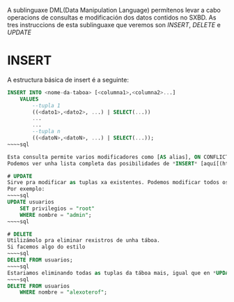 A sublinguaxe DML(Data Manipulation Language) permítenos levar a cabo operacions de consultas e modificación dos datos contidos no SXBD. 
As tres instruccions de esta sublinguaxe que veremos son *INSERT*, *DELETE* e *UPDATE*

# INSERT
A estructura básica de insert é a seguinte: 

~~~~sql
INSERT INTO <nome-da-taboa> [<columna1>,<columna2>...]
    VALUES 
        --tupla 1
        ((<dato1>,<dato2>, ...) | SELECT(...))
        ...
        ...
        --tupla n
        ((<datoN>,<datoN>, ...) | SELECT(...));
~~~~sql

Esta consulta permite varios modificadores como [AS alias], ON CONFLICT...
Podemos ver unha lista completa das posibilidades de *INSERT* [aquí[(https://www.postgresql.org/docs/9.5/sql-insert.html)].

# UPDATE
Sirve pra modificar as tuplas xa existentes. Podemos modificar todos os valores dunha columna ou utilizar un predicado con *WHERE* pra controlar qué valores se modifican.
Por exemplo:
~~~~sql
UPDATE usuarios
    SET privilegios = "root"
    WHERE nombre = "admin";
~~~~sql

# DELETE 
Utilizámolo pra eliminar rexistros de unha táboa. 
Si facemos algo do estilo
~~~~sql
DELETE FROM usuarios;
~~~~sql
Estariamos eliminando todas as tuplas da táboa mais, igual que en *UPDATE*, podemos utilizar un predicado con *WHERE* pra ter control sobre qué estamos eliminando. 
~~~~sql
DELETE FROM usuarios
    WHERE nombre = "alexoterof";